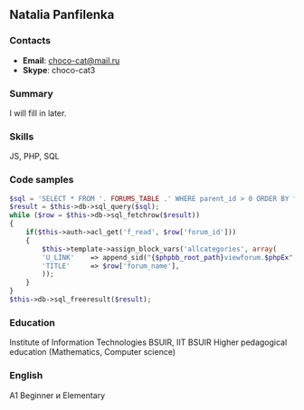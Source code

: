 ## Natalia Panfilenka

### Contacts
- __Email__: choco-cat@mail.ru
- __Skype__: choco-cat3

### Summary
I will fill in later.

### Skills
JS, PHP, SQL

### Code samples
```php
$sql = 'SELECT * FROM '. FORUMS_TABLE .' WHERE parent_id > 0 ORDER BY forum_name COLLATE utf8_unicode_ci';
$result = $this->db->sql_query($sql);
while ($row = $this->db->sql_fetchrow($result))
{
	if($this->auth->acl_get('f_read', $row['forum_id']))
	{
		$this->template->assign_block_vars('allcategories', array(
		'U_LINK'	=> append_sid("{$phpbb_root_path}viewforum.$phpEx", 'f='.$row['forum_id']) ,
		'TITLE'		=> $row['forum_name'],
		));
	}
}
$this->db->sql_freeresult($result);		
```
### Education
Institute of Information Technologies BSUIR, IIT BSUIR 
Higher pedagogical education (Mathematics, Computer science)

### English
A1 Beginner и Elementary
